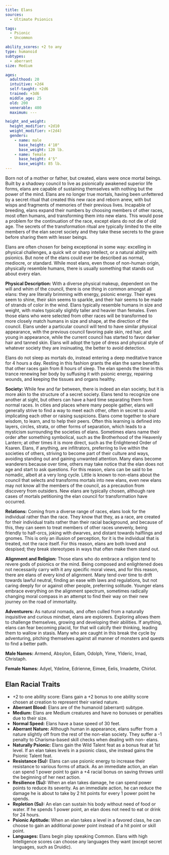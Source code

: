 ```yaml
---
title: Elans
sources:
  - Ultimate Psionics

tags:
  - Psionic
  - Uncommon

ability_scores: +2 to any
type: humanoid
subtypes:
  - aberrant
size: Medium

ages:
  adulthood: 20
  intuitive: +2d4
  self-taught: +2d6
  trained: +3d6
  middle_age: 25
  old: 200
  venerable: 400
  maximum: ---

height_and_weight:
  height_modifier: +2d10
  weight_modifier: ×(2d4)
  genders:
    - name: male
      base_height: 4'10"
      base_weight: 120 lb.
    - name: female
      base_height: 4'5"
      base_weight: 85 lb.
---
```


Born not of a mother or father, but created, elans were once mortal beings. Built by a shadowy council to live as psionically awakened superior life forms, elans are capable of sustaining themselves with nothing but the power of the mind. Elans are no longer true mortals, having been unfettered by a secret ritual that created this new race and reborn anew, with but wisps and fragments of memories of their previous lives. Incapable of breeding, elans expand their numbers by choosing members of other races, most often humans, and transforming them into new elans. This would pose a problem for the continuation of the race, except elans do not die of old age. The secrets of the transformation ritual are typically limited to the elite members of the elan secret society and they take these secrets to the grave before sharing them with lesser beings.

Elans are often chosen for being exceptional in some way: excelling in physical challenges, a quick wit or sharp intellect, or a natural ability with psionics. But none of the elans could ever be described as normal, mediocre, or standard. While most elans, even those of non-human origin, physically resemble humans, there is usually something that stands out about every elan.

**Physical Description:** With a diverse physical makeup, dependent on the will and whim of the council, there is one thing in common amongst all elans: they are literally brimming with energy, psionic energy. Their eyes seem to shine, their skin seems to sparkle, and their hair seems to be made of strands of color in the wind. Elans typically resemble humans in size and weight, with males typically slightly taller and heavier than females. Even those elans who were selected from other races will be transformed to more closely match humans in size and shape, at the direction of the council. Elans under a particular council will tend to have similar physical appearance, with the previous council favoring pale skin, red hair, and young in appearance, while the current council has started to favor darker hair and tanned skin. Elans will adopt the type of dress and physical style of whatever society they are insinuating, the better to avoid detection.

Elans do not sleep as mortals do, instead entering a deep meditative trance for 4 hours a day. Resting in this fashion grants the elan the same benefits that other races gain from 8 hours of sleep. The elan spends the time in this trance renewing her body by suffusing it with psionic energy, repairing wounds, and keeping the tissues and organs healthy.

**Society:** While few and far between, there is indeed an elan society, but it is more akin to the structure of a secret society. Elans tend to recognize one another at sight, but others can have a hard time separating them from normal races. In cities and places where many people gather, elans will generally strive to find a way to meet each other, often in secret to avoid implicating each other or raising suspicions. Elans come together to share wisdom, to learn, and to help their peers. Often this learning is defined into layers, circles, strata, or other forms of separation, which leads to a mysticism surrounding the societies of elans. Sometimes elans name their order after something symbolical, such as the Brotherhood of the Heavenly Lantern; at other times it is more direct, such as the Enlightened Order of Ksaren. Elans, if anything, are infiltrators, preferring to live within the societies of others, striving to become part of their culture and ways, avoiding standing out and gaining unwanted attention. Many elans become wanderers because over time, others may take notice that the elan does not age and start to ask questions. For this reason, elans can be said to be nomadic, albeit at a very long cycle. Little is known to non-elans about the council that selects and transforms mortals into new elans, even new elans may not know all the members of the council, as a precaution from discovery from outsiders. New elans are typically chosen, although rare cases of mortals petitioning the elan council for transformation have
occurred.

**Relations:** Coming from a diverse range of races, elans look for the individual rather than the race. They know that they, as a race, are created for their individual traits rather than their racial background, and because of this, they can seem to treat members of other races unevenly, being friendly to half-orcs, joking with dwarves, and distant towards halflings and gnomes. This is only an illusion of perception, for it is the individual that is treated, not the race itself. For this reason, elans are both loved and despised; they break stereotypes in ways that often make them stand out.

**Alignment and Religion:** Those elans who do embrace a religion tend to revere gods of psionics or the mind. Being composed and enlightened does not necessarily carry with it any specific moral views, and for this reason, there are elans of every kind of alignment. Many tend over time to drift towards lawful neutral, finding an ease with laws and regulations, but not caring deeply for or against other people, preferring solitude. Younger elans embrace everything on the alignment spectrum, sometimes radically changing moral compass in an attempt to find their way on their new journey on the road of immortality.

**Adventurers:** As natural nomads, and often culled from a naturally inquisitive and curious mindset, elans are explorers. Exploring allows them to challenge themselves, growing and developing their abilities. If anything, elans can fear becoming placid, for that will calcify their thinking, leading them to wallow in stasis. Many who are caught in this break the cycle by adventuring, pitching themselves against all manner of monsters and quests to find a better path.

**Male Names:** Armend, Absylon, Edam, Odolph, Yime, Ylderic, Irnad, Christaph.

**Female Names:** Adyel, Ydeline, Edrienne, Eimee, Eelis, Irnadette, Chirlot.

## Elan Racial Traits

- +2 to one ability score: Elans gain a +2 bonus to one ability score chosen at creation to represent their varied nature.
- **Aberrant Blood:** Elans are of the humanoid (aberrant) subtype.
- **Medium:** Elans are Medium creatures and have no bonuses or penalties due to their size.
- **Normal Speed:** Elans have a base speed of 30 feet.
- **Aberrant Nature:** Although human in appearance, elans suffer from a nature slightly off from the rest of the non-elan society. They suffer a -1 penalty to Charisma-based skill checks when dealing with non- elans.
- **Naturally Psionic:** Elans gain the Wild Talent feat as a bonus feat at 1st level. If an elan takes levels in a psionic class, she instead gains the Psionic Talent feat.
- **Resistance (Su):** Elans can use psionic energy to increase their resistance to various forms of attack. As an immediate action, an elan can spend 1 power point to gain a +4 racial bonus on saving throws until the beginning of her next action.
- **Resilience (Su):** When an elan takes damage, he can spend power points to reduce its severity. As an immediate action, he can reduce the damage he is about to take by 2 hit points for every 1 power point he spends.
- **Repletion (Su):** An elan can sustain his body without need of food or water. If he spends 1 power point, an elan does not need to eat or drink for 24 hours.
- **Psionic Aptitude:** When an elan takes a level in a favored class, he can choose to gain an additional power point instead of a hit point or skill point.
- **Languages:** Elans begin play speaking Common. Elans with high Intelligence scores can choose any languages they want (except secret languages, such as Druidic).
